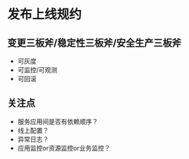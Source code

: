 

发布上线规约
======


## 变更三板斧/稳定性三板斧/安全生产三板斧
* 可灰度
* 可监控/可观测
* 可回滚


## 关注点
* 服务应用间是否有依赖顺序？
* 线上配置？
* 异常日志？
* 应用监控or资源监控or业务监控？

